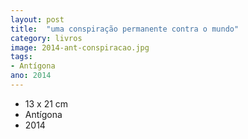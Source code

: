 ```yaml
---
layout: post
title:  "uma conspiração permanente contra o mundo"
category: livros
image: 2014-ant-conspiracao.jpg
tags:
- Antígona
ano: 2014
---
```


- 13 x 21 cm
- Antígona
- 2014

